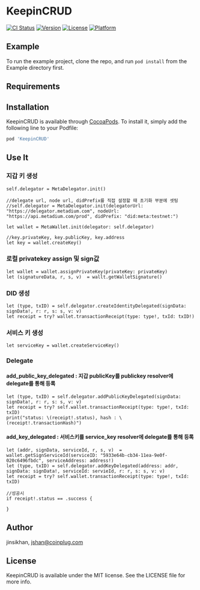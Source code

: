 # KeepinCRUD

[![CI Status](https://img.shields.io/travis/jinsikhan/KeepinCRUD.svg?style=flat)](https://travis-ci.org/jinsikhan/KeepinCRUD)
[![Version](https://img.shields.io/cocoapods/v/KeepinCRUD.svg?style=flat)](https://cocoapods.org/pods/KeepinCRUD)
[![License](https://img.shields.io/cocoapods/l/KeepinCRUD.svg?style=flat)](https://cocoapods.org/pods/KeepinCRUD)
[![Platform](https://img.shields.io/cocoapods/p/KeepinCRUD.svg?style=flat)](https://cocoapods.org/pods/KeepinCRUD)

## Example

To run the example project, clone the repo, and run `pod install` from the Example directory first.



## Requirements

## Installation

KeepinCRUD is available through [CocoaPods](https://cocoapods.org). To install
it, simply add the following line to your Podfile:

```ruby
pod 'KeepinCRUD'
```



## Use It

### 지갑 키 생성

    self.delegator = MetaDelegator.init() 

    //delegate url, node url, didPrefix를 직접 설정할 때 초기화 부분에 셋팅
    //self.delegator = MetaDelegator.init(delegatorUrl: "https://delegator.metadium.com", nodeUrl: "https://api.metadium.com/prod", didPrefix: "did:meta:testnet:")

    let wallet = MetaWallet.init(delegator: self.delegator)

    //key.privateKey, key.publicKey, key.address
    let key = wallet.createKey()



### 로컬 privatekey assign 및 sign값 

    let wallet = wallet.assignPrivateKey(privateKey: privateKey)
    let (signatureData, r, s, v)  = wallt.getWalletSignature()


### DID 생성

    let (type, txID) = self.delegator.createIdentityDelegated(signData: signData!, r: r, s: s, v: v)
    let receipt = try? wallet.transactionReceipt(type: type!, txId: txID!)


### 서비스 키 생성
    let serviceKey = wallet.createServiceKey()
    
    
### Delegate

#### add_public_key_delegated : 지갑 publicKey를 publickey resolver에 delegate를 통해 등록

    let (type, txID) = self.delegator.addPublicKeyDelegated(signData: signData!, r: r, s: s, v: v)
    let receipt = try? self.wallet.transactionReceipt(type: type!, txId: txID)
    print("status: \(receipt!.status), hash : \(receipt!.transactionHash)")


#### add_key_delegated :  서비스키를 service_key resolver에 delegate를 통해 등록

    let (addr, signData, serviceId, r, s, v)  = wallet.getSignServiceId(serviceID: "5933e64b-cb34-11ea-9e0f-020c6496fbdc", serviceAddress: address!)
    let (type, txID) = self.delegator.addKeyDelegated(address: addr, signData: signData!, serviceId: servieId, r: r, s: s, v: v)
    let receipt = try? self.wallet.transactionReceipt(type: type!, txId: txID)

    //성공시
    if receipt!.status == .success {
        
    }
    
    
## Author

jinsikhan, jshan@coinplug.com

## License

KeepinCRUD is available under the MIT license. See the LICENSE file for more info.

